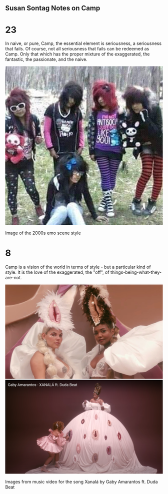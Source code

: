 ## Susan Sontag Notes on Camp

# 23  
In naive, or pure, Camp, the essential element is seriousness, a seriousness that fails. Of course, not all seriousness that fails can be redeemed as Camp. Only that which has the proper mixture of the exaggerated, the fantastic, the passionate, and the naive.  

![group of five people wearing early 2000s emo scene fashion.](2000Emo.jpeg)  

Image of the 2000s emo scene style 

# 8  
Camp is a vision of the world in terms of style - but a particular kind of style. It is the love of the exaggerated, the "off", of things-being-what-they-are-not.  

![two women dressed lavishly and wearing hats resembling female genitalia](vaghats.jpg) 
![woman in large dress with several forms of female genitalia on the skirt](vagdress.png)

Images from music video for the song Xanalá by Gaby Amarantos ft. Duda Beat
